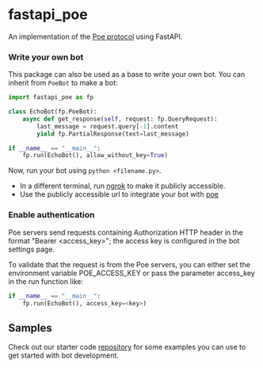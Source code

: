 # fastapi_poe

An implementation of the
[Poe protocol](https://developer.poe.com/server-bots/poe-protocol-specification) using
FastAPI.

### Write your own bot

This package can also be used as a base to write your own bot. You can inherit from
`PoeBot` to make a bot:

```python
import fastapi_poe as fp

class EchoBot(fp.PoeBot):
    async def get_response(self, request: fp.QueryRequest):
        last_message = request.query[-1].content
        yield fp.PartialResponse(text=last_message)

if __name__ == "__main__":
    fp.run(EchoBot(), allow_without_key=True)
```

Now, run your bot using `python <filename.py>`.

- In a different terminal, run [ngrok](https://ngrok.com/) to make it publicly accessible.
- Use the publicly accessible url to integrate your bot with
  [poe](https://poe.com/create_bot?server=1)

### Enable authentication

Poe servers send requests containing Authorization HTTP header in the format "Bearer
<access_key>"; the access key is configured in the bot settings page.

To validate that the request is from the Poe servers, you can either set the environment
variable POE_ACCESS_KEY or pass the parameter access_key in the run function like:

```python
if __name__ == "__main__":
    fp.run(EchoBot(), access_key=<key>)
```

## Samples

Check out our starter code
[repository](https://github.com/poe-platform/server-bot-quick-start) for some examples
you can use to get started with bot development.
